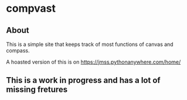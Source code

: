 # compvast

## About
This is a simple site that keeps track of most functions of canvas and compass. 

A hoasted version of this is on https://jmss.pythonanywhere.com/home/

## This is a work in progress and has a lot of missing fretures 

